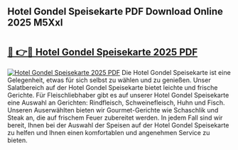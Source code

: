 ## Hotel Gondel Speisekarte PDF Download Online 2025 M5Xxl

# <h2><a href="http://gcatzvh.nevu.top/?p=Hotel+Gondel+Speisekarte">🔗 👉🔴 Hotel Gondel Speisekarte 2025 PDF</a></h2>

[![Hotel Gondel Speisekarte 2025 PDF](https://i.imgur.com/dBaPXMq.png)](http://gcatzvh.nevu.top/?p=Hotel+Gondel+Speisekarte)
Die Hotel Gondel Speisekarte ist eine Gelegenheit, etwas für sich selbst zu wählen und zu genießen. Unser Salatbereich auf der Hotel Gondel Speisekarte bietet leichte und frische Gerichte. Für Fleischliebhaber gibt es auf unserer Hotel Gondel Speisekarte eine Auswahl an Gerichten: Rindfleisch, Schweinefleisch, Huhn und Fisch. Unseren Auserwählten bieten wir Gourmet-Gerichte wie Schaschlik und Steak an, die auf frischem Feuer zubereitet werden. In jedem Fall sind wir bereit, Ihnen bei der Auswahl der Speisen auf der Hotel Gondel Speisekarte zu helfen und Ihnen einen komfortablen und angenehmen Service zu bieten.
